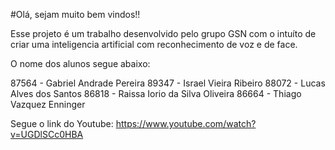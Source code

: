 #Olá, sejam muito bem vindos!!

Esse projeto é um trabalho desenvolvido pelo grupo GSN com o intuíto de criar uma inteligencia artificial com reconhecimento de voz e de face.

O nome dos alunos segue abaixo:

87564 - Gabriel Andrade Pereira 89347 - Israel Vieira Ribeiro 88072 - Lucas Alves dos Santos 86818 - Raissa Iorio da Silva Oliveira 86664 - Thiago Vazquez Enninger


Segue o link do Youtube: https://www.youtube.com/watch?v=UGDlSCc0HBA
